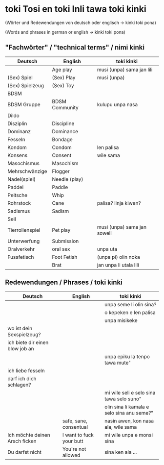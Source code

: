 # toki Tosi en toki Inli tawa toki kinki
(Wörter und Redewendungen von deutsch oder englisch -> kinki toki pona)

(Words and phrases in german or english -> kinki toki pona)

## "Fachwörter" / "technical terms" / nimi kinki

| Deutsch         | English        | toki kinki                  |
| --------------- | -------------- | --------------------------- |
|                 | Age play       | musi (unpa) sama jan lili   |
| (Sex) Spiel     | (Sex) Play     | musi (unpa)                 |
| (Sex) Spielzeug | (Sex) Toy      |                             |
| BDSM            |                |                             |
| BDSM Gruppe     | BDSM Community | kulupu unpa nasa            |
| Dildo           |                |                             |
| Disziplin       | Discipline     |                             |
| Dominanz        | Dominance      |                             |
| Fesseln         | Bondage        |                             |
| Kondom          | Condom         | len palisa                  |
| Konsens         | Consent        | wile sama                   |
| Masochismus     | Masochism      |                             |
| Mehrschwänzige  | Flogger        |                             |
| Nadel(spiel)    | Needle (play)  |                             |
| Paddel          | Paddle         |                             |
| Peitsche        | Whip           |                             |
| Rohrstock       | Cane           | palisa? linja kiwen?        |
| Sadismus        | Sadism         |                             |
| Seil            |                |                             |
| Tierrollenspiel | Pet play       | musi (unpa) sama jan soweli |
| Unterwerfung    | Submission     |                             |
| Oralverkehr     | oral sex       | unpa uta                    |
| Fussfetisch     | Foot Fetish    | (unpa pi) olin noka         |
|                 | Brat           | jan unpa li utala lili      |

## Redewendungen / Phrases / toki kinki

| Deutsch                         | English                  | toki kinki                                 |
| ------------------------------- | ------------------------ | ------------------------------------------ |
|                                 |                          | unpa seme li olin sina?                    |
|                                 |                          | o kepeken e len palisa                     |
|                                 |                          | unpa misikeke                              |
| wo ist dein Sexspielzeug?       |                          |                                            |
| ich biete dir einen blow job an |                          |                                            |
|                                 |                          | unpa epiku la tenpo tawa mute"             |
| ich liebe fesseln               |                          |                                            |
| darf ich dich schlagen?         |                          |                                            |
|                                 |                          | mi wile seli e selo sina tawa selo suno"   |
|                                 |                          | olin sina li kamala e selo sina anu seme?" |
|                                 | safe, sane, consentual   | nasin awen, kon nasa ala, wile sama        |
| Ich möchte deinen Arsch ficken  | I want to fuck your butt | mi wile unpa e monsi sina                  |
| Du darfst nicht                 | You're not allowed       | sina ken ala ...                           |

